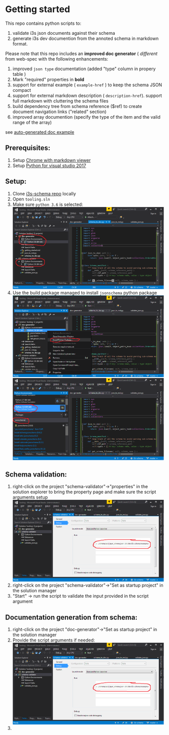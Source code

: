 # Getting started

This repo contains python scripts to:

1. validate i3s json documents against their schema
2. generate i3s dev documention from the annoted schema in markdown format. 

Please note that this repo includes an **improved doc generator** ( *different* from web-spec  with the following enhancements:

1. improved `json type` documentation (added "type" column in propery table )
1. Mark "required" properties in **bold**
2. support for external example ( `example-href` ) to keep the schema JSON compact
3. support for external markdown description ( `description-href`). support full markdown with cluttering the schema files
4. build dependency tree from schema reference ($ref) to create document navigation links ("related" section)
5. improved array documention (specify the type of the item and the valid range of the array)  

see [auto-generated doc example](../docs/pcsl_layer.md)

## Prerequisites:

1. Setup [Chrome with markdown viewer](chrome_markdown.md)
2. Setup [Python for visual studio 2017](vs_py.md)


## Setup:

1. Clone  [i3s-schema repo](https://devtopia.esri.com/rona7954/i3s-schema) locally
2. Open `tooling.sln`
3. Make sure `python 3.6` is selected: ![](img/vs_01.png)
4. Use the build package managed to install `jsonschema` python package ![](img/vs_02.png)![](img/vs_03.png)

## Schema validation:

1. right-click on the project "schema-validator"->"properties" in the solution explorer to bring the property page and make sure the script arguments setup ![](img/vs_04.png)
2. right-click on the project "schema-validator"->"Set as startup project" in the solution manager
2. "Start" -> run the script to validate the input provided in the script argument


## Documentation generation from schema:

1. right-click on the project "doc-generator"->"Set as startup project" in the solution manager
2. Provide the script arguments if needed: ![](img/vs_04.png)
3. 
